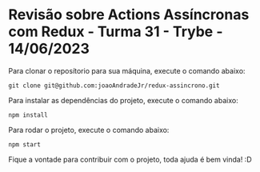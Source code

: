 # Revisão sobre Actions Assíncronas com Redux - Turma 31 - Trybe - 14/06/2023

Para clonar o reposítorio para sua máquina, execute o comando abaixo:

`git clone git@github.com:joaoAndradeJr/redux-assincrono.git`

Para instalar as dependências do projeto, execute o comando abaixo:

`npm install`

Para rodar o projeto, execute o comando abaixo:

`npm start`

Fique a vontade para contribuir com o projeto, toda ajuda é bem vinda! :D
